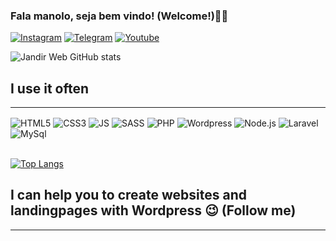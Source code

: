 ### Fala manolo, seja bem vindo! (Welcome!)✌🏽

[![Instagram](https://img.shields.io/badge/Instagram-E4405F?style=for-the-badge&logo=instagram&logoColor=white)](https://www.instagram.com/jandir_moreira/)
[![Telegram](https://img.shields.io/badge/Telegram-2CA5E0?style=for-the-badge&logo=telegram&logoColor=white)](https://t.me/devwordpress)
[![Youtube](https://img.shields.io/badge/YouTube-FF0000?style=for-the-badge&logo=youtube&logoColor=white)](https://www.youtube.com/channel/UC9S1HTC-n5699iPxoSsdllQ)

![Jandir Web GitHub stats](https://github-readme-stats.vercel.app/api?username=JandirWeb&show_icons=true&bg_color=00000000)

## I use it often
------------------
<div style="display: inline-block">
<img align="center" alt="HTML5" src="https://img.shields.io/badge/HTML5-E34F26?style=for-the-badge&logo=html5&logoColor=white">
<img align="center" alt="CSS3" src="https://img.shields.io/badge/CSS3-1572B6?style=for-the-badge&logo=css3&logoColor=white">
<img align="center" alt="JS" src="https://img.shields.io/badge/JavaScript-323330?style=for-the-badge&logo=javascript&logoColor=F7DF1E">
<img align="center" alt="SASS" src="https://img.shields.io/badge/Sass-CC6699?style=for-the-badge&logo=sass&logoColor=white">
<img align="center" alt="PHP" src="https://img.shields.io/badge/PHP-777BB4?style=for-the-badge&logo=php&logoColor=white">
<img align="center" alt="Wordpress" src="https://img.shields.io/badge/Wordpress-21759B?style=for-the-badge&logo=wordpress&logoColor=white">
<img align="center" alt="Node.js" src="https://img.shields.io/badge/Node.js-43853D?style=for-the-badge&logo=node.js&logoColor=white">
<img align="center" alt="Laravel" src="https://img.shields.io/badge/Laravel-FF2D20?style=for-the-badge&logo=laravel&logoColor=white">
<img align="center" alt="MySql" src="https://img.shields.io/badge/MySQL-005C84?style=for-the-badge&logo=mysql&logoColor=white"><br /><br />
</div>

[![Top Langs](https://github-readme-stats.vercel.app/api/top-langs/?username=JandirWeb&layout=compact)](https://github.com/anuraghazra/github-readme-stats)


## I can help you to create websites and landingpages with Wordpress 😉 (Follow me)
------------------
